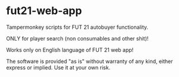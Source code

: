 # fut21-web-app 

Tampermonkey scripts for FUT 21 autobuyer functionality.

ONLY for player search (non consumables and other shit)!

Works only on English language of FUT 21 web app!

The software is provided "as is" without warranty of any kind, either express or implied. Use it at your own risk.
